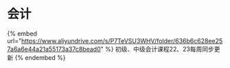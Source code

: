 # 会计



{% embed url="https://www.aliyundrive.com/s/P7TeVSU3WHV/folder/636b6c628ee257a6a6e44a21a55173a37c8bead0" %}
初级、中级会计课程22、23每周同步更新
{% endembed %}

